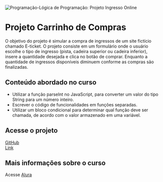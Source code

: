 ![Programação-Lógica de Programação: Projeto Ingresso Online]()

# Projeto Carrinho de Compras
O objetivo do projeto é simular a compra de ingressos de um site fictício chamado E-ticket. O projeto consiste em um formulário onde o usuário escolhe o tipo de ingresso (pista, cadeira superior ou cadeira inferior), insere a quantidade desejada e clica no botão de comprar. Enquanto a quantidade de ingressos disponíveis diminuem conforme as compras são finalizadas.

## Conteúdo abordado no curso
- Utilizar a função parseInt no JavaScript, para converter um valor do tipo String para um número inteiro.
- Escrever o código de funcionalidades em funções separadas.
- Utilizar um bloco condicional para determinar qual função deve ser chamada, de acordo com o valor armazenado em uma variável.

## Acesse o projeto 
[GitHub]()  
[Link]() 

## Mais informações sobre o curso
Acesse [Alura](https://www.alura.com.br/curso-online-logica-programacao-praticando-desafios)
